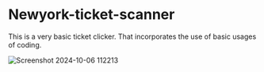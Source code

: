 # Newyork-ticket-scanner
This is a very basic ticket clicker. That incorporates the use of basic usages of coding.


![Screenshot 2024-10-06 112213](https://github.com/user-attachments/assets/9999dd9a-9dec-4641-8be0-892968dba206)
